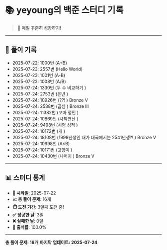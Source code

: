 # 📚 yeyoung의 백준 스터디 기록

> 🎯 **매일 꾸준히 성장하기!**

---

## 📅 풀이 기록

- 2025-07-22: 1000번 (A+B)
- 2025-07-23: 2557번 (Hello World)
- 2025-07-23: 1001번 (A-B)
- 2025-07-23: 1008번 (A/B)
- 2025-07-24: 1330번 (두 수 비교하기 )
- 2025-07-24: 2753번 (윤년 )
- 2025-07-24: 10926번 (??! ) Bronze V
- 2025-07-24: 2588번 (곱셈 ) Bronze III
- 2025-07-24: 11382번 (꼬마 정민 )
- 2025-07-24: 10869번 (사칙연산 )
- 2025-07-24: 9498번 (시험 성적 )
- 2025-07-24: 10172번 (개 )
- 2025-07-24: 18108번 (1998년생인 내가 태국에서는 2541년생?! ) Bronze V
- 2025-07-24: 10998번 (A×B)
- 2025-07-24: 10171번 (고양이 )
- 2025-07-24: 10430번 (나머지 ) Bronze V

---

## 📊 스터디 통계

- **📅 시작일**: 2025-07-22
- **📈 총 풀이 문제**: 16개
- **⏱️ 도전 기간**: 3일째 도전 중!
- **✅ 성공한 날**: 3일
- **❌ 실패한 날**: 0일
- **🎯 출석률**: 100.0%

---

**총 풀이 문제: 16개**
**마지막 업데이트: 2025-07-24**
